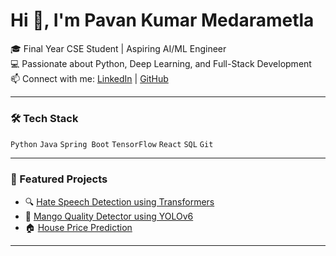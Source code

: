 # Hi 👋, I'm Pavan Kumar Medarametla

🎓 Final Year CSE Student | Aspiring AI/ML Engineer  
💻 Passionate about Python, Deep Learning, and Full-Stack Development  
📫 Connect with me: [LinkedIn](https://linkedin.com/in/yourprofile) | [GitHub](https://github.com/yourusername)

---

### 🛠️ Tech Stack
`Python` `Java` `Spring Boot` `TensorFlow` `React` `SQL` `Git`

---

### 🚀 Featured Projects
- 🔍 [Hate Speech Detection using Transformers](https://github.com/yourrepo1)
- 🥭 [Mango Quality Detector using YOLOv6](https://github.com/yourrepo2)
- 🏠 [House Price Prediction](https://github.com/yourrepo3)

---
